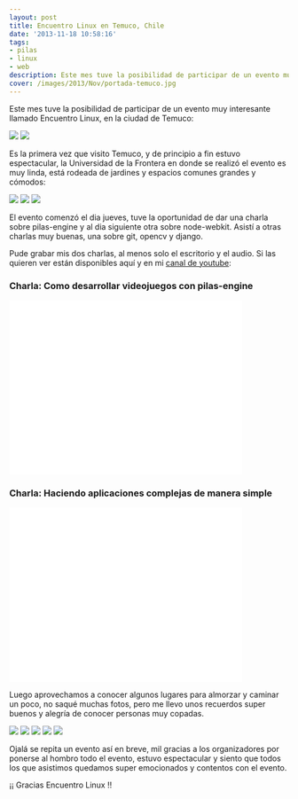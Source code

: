 ```yaml
---
layout: post
title: Encuentro Linux en Temuco, Chile
date: '2013-11-18 10:58:16'
tags:
- pilas
- linux
- web
description: Este mes tuve la posibilidad de participar de un evento muy interesante llamado Encuentro Linux, en Temuco Chile...
cover: /images/2013/Nov/portada-temuco.jpg
---
```


Este mes tuve la posibilidad de participar de un evento muy interesante llamado Encuentro Linux, en la ciudad de Temuco:

![](/images/2013/Nov/IMG_0661_JPG.jpg)
![](/images/2013/Nov/IMG_0636_JPG.jpg)


Es la primera vez que visito Temuco, y de principio a fin estuvo espectacular, la Universidad de la Frontera en donde se realizó el evento es muy linda, está rodeada de jardines y espacios comunes grandes y cómodos:

![](/images/2013/Nov/IMG_0646_JPG.jpg)
![](/images/2013/Nov/IMG_0642_JPG.jpg)
![](/images/2013/Nov/IMG_0633_JPG.jpg)


El evento comenzó el dia jueves, tuve la oportunidad de dar una charla sobre pilas-engine y al dia siguiente otra sobre node-webkit. Asistí a otras charlas muy buenas, una sobre git, opencv y django.

Pude grabar mis dos charlas, al menos solo el escritorio y el audio. Si las quieren ver están disponibles aquí y en mi [canal de youtube](http://www.youtube.com/user/hugoruscitti):

### Charla: Como desarrollar videojuegos con pilas-engine

<iframe width="420" height="315" src="//www.youtube.com/embed/fr9ijYdB4Tc" frameborder="0" allowfullscreen></iframe>


### Charla: Haciendo aplicaciones complejas de manera simple

<iframe width="420" height="315" src="//www.youtube.com/embed/TzDhzayO_uk" frameborder="0" allowfullscreen></iframe>

<script async class="speakerdeck-embed" data-id="c06e755032170131a8f91e7b7986a513" data-ratio="1.41436464088398" src="//speakerdeck.com/assets/embed.js"></script>



Luego aprovechamos a conocer algunos lugares para almorzar y caminar un poco, no saqué muchas fotos, pero me llevo unos recuerdos super buenos y alegría de conocer personas muy copadas.

![](/images/2013/Nov/1426424_736118509749425_288751624_n.jpg)
![](/images/2013/Nov/1460313_736118079749468_107199091_n.jpg)
![](/images/2013/Nov/1455858_736118406416102_1058160263_n.jpg)
![](/images/2013/Nov/IMG_0663_JPG.jpg)
![](/images/2013/Nov/IMG_0684_JPG.jpg)


Ojalá se repita un evento así en breve, mil gracias a los organizadores por ponerse al hombro todo el evento, estuvo espectacular y siento que todos los que asistimos quedamos super emocionados y contentos con el evento.

¡¡ Gracias Encuentro Linux !!
